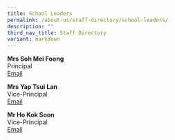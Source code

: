 ```yaml
---
title: School Leaders
permalink: /about-us/staff-directory/school-leaders/
description: ""
third_nav_title: Staff Directory
variant: markdown
---
```

<p><strong>Mrs Soh Mei Foong<br></strong>Principal<br><a href="mailto:law_li_mei@schools.gov.sg" target="">Email</a></p>
<p><strong>Mrs Yap Tsui Lan</strong><br>Vice-Principal<br><a href="mailto:Yap_Tsui_Lan@schools.gov.sg" target="">Email</a></p>
<p><strong>Mr Ho Kok Soon</strong><br>Vice-Principal<br><a href="mailto:ho_kok_soon@schools.gov.sg" target="">Email</a></p>